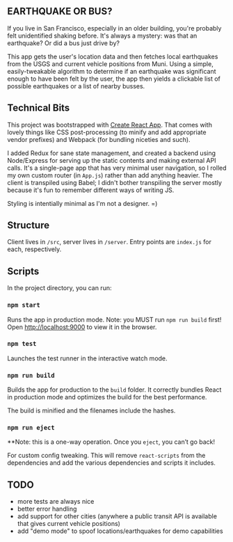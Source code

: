 
## EARTHQUAKE OR BUS?

If you live in San Francisco, especially in an older building, you're probably
felt unidentified shaking before. It's always a mystery: was that an earthquake?
Or did a bus just drive by?

This app gets the user's location data and then fetches local earthquakes from
the USGS and current vehicle positions from Muni. Using a simple, easily-tweakable
algorithm to determine if an earthquake was significant enough to have
been felt by the user, the app then yields a clickable list of possible
earthquakes or a list of nearby busses.


## Technical Bits

This project was bootstrapped with [Create React
App](https://github.com/facebookincubator/create-react-app). That comes with
lovely things like CSS post-processing (to minify and add appropriate vendor
prefixes) and Webpack (for bundling niceties and such).

I added Redux for sane state management, and created a backend using
Node/Express for serving up the static contents and making external API calls.
It's a single-page app that has very minimal user navigation, so I rolled my own
custom router (in `App.js`) rather than add anything heavier. The client is
transpiled using Babel; I didn't bother transpiling the server mostly because
it's fun to remember different ways of writing JS.

Styling is intentially minimal as I'm not a designer.  =)


## Structure

Client lives in `/src`, server lives in `/server`. Entry points are `index.js`
for each, respectively.


## Scripts

In the project directory, you can run:

### `npm start`

Runs the app in production mode.
Note: you MUST run `npm run build` first!
Open [http://localhost:9000](http://localhost:9000) to view it in the browser.

### `npm test`

Launches the test runner in the interactive watch mode.

### `npm run build`

Builds the app for production to the `build` folder.
It correctly bundles React in production mode and optimizes the build for the
best performance.

The build is minified and the filenames include the hashes.

### `npm run eject`

**Note: this is a one-way operation. Once you `eject`, you can’t go back!

For custom config tweaking. This will remove `react-scripts` from the
dependencies and add the various dependencies and scripts it includes.


## TODO
- more tests are always nice
- better error handling
- add support for other cities (anywhere a public transit API is available that
gives current vehicle positions)
- add "demo mode" to spoof locations/earthquakes for demo capabilities
